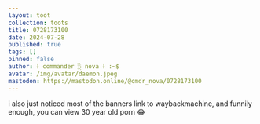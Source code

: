 ```yaml
---
layout: toot
collection: toots
title: 0728173100
date: 2024-07-28
published: true
tags: []
pinned: false
author: ⸸ commander ░ nova ⸸ :~$
avatar: /img/avatar/daemon.jpeg
mastodon: https://mastodon.online/@cmdr_nova/0728173100
---
```


i also just noticed most of the banners link to waybackmachine, and funnily enough, you can view 30 year old porn 😂
